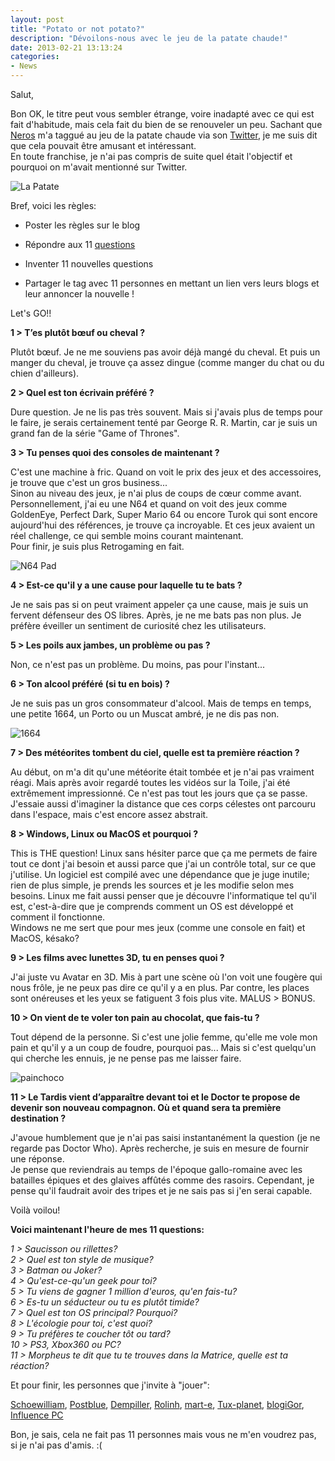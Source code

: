 ```yaml
---
layout: post
title: "Potato or not potato?"
description: "Dévoilons-nous avec le jeu de la patate chaude!"
date: 2013-02-21 13:13:24
categories:
- News
---
```


Salut,

Bon OK, le titre peut vous sembler étrange, voire inadapté avec ce qui est fait d'habitude, mais cela fait du bien de se renouveler un peu. Sachant que [Neros](http://neros.fr/blog) m'a taggué au jeu
de la patate chaude via son [Twitter](https://twitter.com/NerosTie), je me suis dit que cela pouvait être amusant et intéressant.  
En toute franchise, je n'ai pas compris de suite quel était l'objectif et pourquoi on m'avait mentionné sur Twitter.

<img class="imgcenter" alt="La Patate" src="http://linuxien.legtux.org/uploads/images/2013/potato.jpg">

Bref, voici les règles:

  * Poster les règles sur le blog

  * Répondre aux 11 [questions](http://neros.fr/blog/i-can-count-to-potato/)

  * Inventer 11 nouvelles questions

  * Partager le tag avec 11 personnes en mettant un lien vers leurs blogs et leur annoncer la nouvelle !

Let's GO!!  


__1 > T’es plutôt bœuf ou cheval ?__  

Plutôt bœuf. Je ne me souviens pas avoir déjà mangé du cheval. Et puis un manger du cheval, je trouve ça assez dingue (comme manger du chat ou du chien d'ailleurs).

__2 > Quel est ton écrivain préféré ?__

Dure question. Je ne lis pas très souvent. Mais si j'avais plus de temps pour le faire, je serais certainement tenté par George R. R. Martin, car je suis un grand fan de la série "Game of Thrones".

__3 > Tu penses quoi des consoles de maintenant ?__

C'est une machine à fric. Quand on voit le prix des jeux et des accessoires, je trouve que c'est un gros business...  
Sinon au niveau des jeux, je n'ai plus de coups de cœur comme avant. Personnellement, j'ai eu une N64 et quand on voit des jeux comme GoldenEye, Perfect Dark, Super Mario 64 ou encore Turok qui sont
encore aujourd'hui des références, je trouve ça incroyable. Et ces jeux avaient un réel challenge, ce qui semble moins courant maintenant.  
Pour finir, je suis plus Retrogaming en fait.

<img class="imgcenter" alt="N64 Pad" src="http://linuxien.legtux.org/uploads/images/2013/n64.jpg">

__4 > Est-ce qu'il y a une cause pour laquelle tu te bats ?__

Je ne sais pas si on peut vraiment appeler ça une cause, mais je suis un fervent défenseur des OS libres. Après, je ne me bats pas non plus. Je préfère éveiller un sentiment de curiosité chez les utilisateurs.

__5 > Les poils aux jambes, un problème ou pas ?__

Non, ce n'est pas un problème. Du moins, pas pour l'instant...

__6 > Ton alcool préféré (si tu en bois) ?__

Je ne suis pas un gros consommateur d'alcool. Mais de temps en temps, une petite 1664, un Porto ou un Muscat ambré, je ne dis pas non.

<img class="imgcenter" alt="1664" src="http://linuxien.legtux.org/uploads/images/2013/1664.jpg">

__7 > Des météorites tombent du ciel, quelle est ta première réaction ?__

Au début, on m'a dit qu'une météorite était tombée et je n'ai pas vraiment réagi. Mais après avoir regardé toutes les vidéos sur la Toile, j'ai été extrêmement impressionné. Ce n'est pas tout les jours
que ça se passe. J'essaie aussi d'imaginer la distance que ces corps célestes ont parcouru dans l'espace, mais c'est encore assez abstrait.

__8 > Windows, Linux ou MacOS et pourquoi ?__

This is THE question! Linux sans hésiter parce que ça me permets de faire tout ce dont j'ai besoin et aussi parce que j'ai un contrôle total, sur ce que j'utilise. Un logiciel est compilé avec une dépendance
que je juge inutile; rien de plus simple, je prends les sources et je les modifie selon mes besoins. Linux me fait aussi penser que je découvre l'informatique tel qu'il est, c'est-à-dire que je comprends
comment un OS est développé et comment il fonctionne.  
Windows ne me sert que pour mes jeux (comme une console en fait) et MacOS, késako?

__9 > Les films avec lunettes 3D, tu en penses quoi ?__

J'ai juste vu Avatar en 3D. Mis à part une scène où l'on voit une fougère qui nous frôle, je ne peux pas dire ce qu'il y a en plus. Par contre, les places sont onéreuses et les yeux se fatiguent 3 fois
plus vite. MALUS > BONUS.

__10 > On vient de te voler ton pain au chocolat, que fais-tu ?__

Tout dépend de la personne. Si c'est une jolie femme, qu'elle me vole mon pain et qu'il y a un coup de foudre, pourquoi pas... Mais si c'est quelqu'un qui cherche les ennuis, je ne pense pas me laisser faire.

<img class="imgcenter" alt="painchoco" src="http://linuxien.legtux.org/uploads/images/2013/painchoco.jpg">

__11 > Le Tardis vient d’apparaître devant toi et le Doctor te propose de devenir son nouveau compagnon. Où et quand sera ta première destination ?__

J'avoue humblement que je n'ai pas saisi instantanément la question (je ne regarde pas Doctor Who). Après recherche, je suis en mesure de fournir une réponse.  
Je pense que reviendrais au temps de l'époque gallo-romaine avec les batailles épiques et des glaives affûtés comme des rasoirs. Cependant, je pense qu'il faudrait avoir des tripes et je ne sais pas
si j'en serai capable.

Voilà voilou!

__Voici maintenant l'heure de mes 11 questions:__

_1 > Saucisson ou rillettes?_  
_2 > Quel est ton style de musique?_  
_3 > Batman ou Joker?_  
_4 > Qu'est-ce-qu'un geek pour toi?_  
_5 > Tu viens de gagner 1 million d'euros, qu'en fais-tu?_  
_6 > Es-tu un séducteur ou tu es plutôt timide?_  
_7 > Quel est ton OS principal? Pourquoi?_  
_8 > L'écologie pour toi, c'est quoi?_  
_9 > Tu préfères te coucher tôt ou tard?_  
_10 > PS3, Xbox360 ou PC?_  
_11 > Morpheus te dit que tu te trouves dans la Matrice, quelle est ta réaction?_

Et pour finir, les personnes que j'invite à "jouer":

[Schoewilliam](http://schoewilliam.legtux.org/), [Postblue](http://postblue.info/), [Dempiller](http://lazonelibre.eklablog.com/), [Rolinh](http://blog.rolinh.ch/), [mart-e](http://mart-e.be/), [Tux-planet](www.tux-planet.fr/), 
[blogiGor](http://id-libre.org/blogigor/), [Influence PC](http://influence-pc.fr/)

Bon, je sais, cela ne fait pas 11 personnes mais vous ne m'en voudrez pas, si je n'ai pas d'amis. :(
